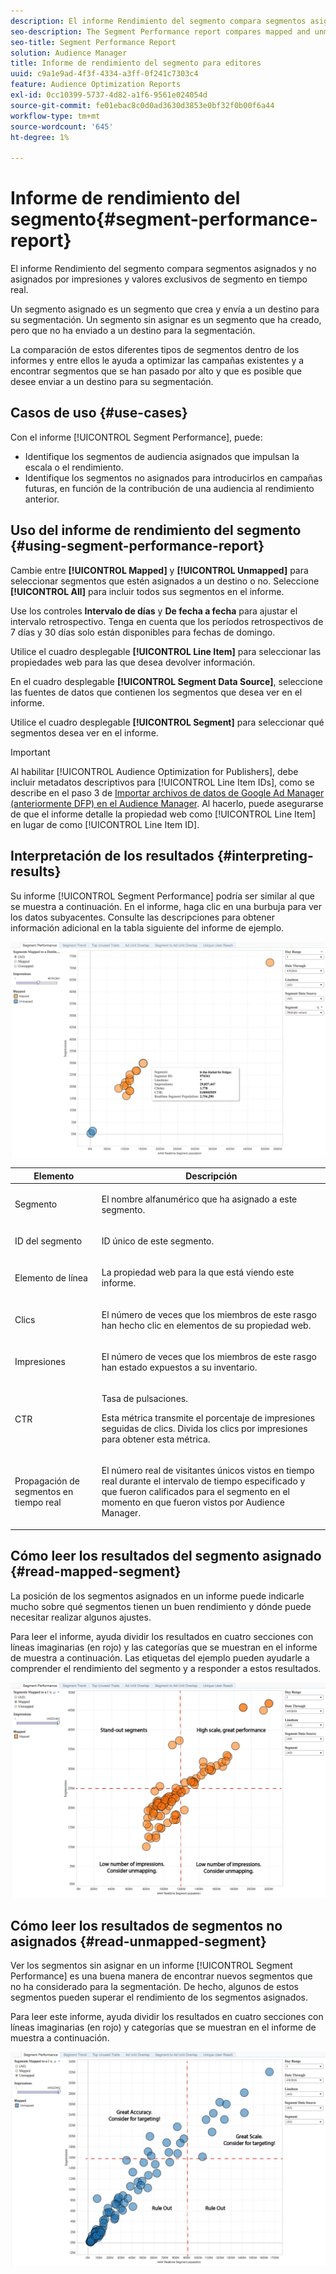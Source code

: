 ```yaml
---
description: El informe Rendimiento del segmento compara segmentos asignados y no asignados por impresiones y valores exclusivos de segmento en tiempo real. Un segmento asignado es un segmento que crea y envía a un destino para su segmentación. Un segmento sin asignar es un segmento que ha creado, pero que no ha enviado a un destino para la segmentación. La comparación de estos diferentes tipos de segmentos dentro de los informes y entre ellos le ayuda a optimizar las campañas existentes y a encontrar segmentos que se han pasado por alto y que es posible que desee enviar a un destino para su segmentación.
seo-description: The Segment Performance report compares mapped and unmapped segments by impressions and Real-Time Segment Uniques. A mapped segment is a segment you create and send to a destination for targeting. An unmapped segment is a segment that you've created but have not sent to a destination for targeting. Comparing these different segment types within and between reports helps you optimize existing campaigns and find overlooked segments that you may want to send to a destination for targeting.
seo-title: Segment Performance Report
solution: Audience Manager
title: Informe de rendimiento del segmento para editores
uuid: c9a1e9ad-4f3f-4334-a3ff-0f241c7303c4
feature: Audience Optimization Reports
exl-id: 0cc10399-5737-4d82-a1f6-9561e024054d
source-git-commit: fe01ebac8c0d0ad3630d3853e0bf32f0b00f6a44
workflow-type: tm+mt
source-wordcount: '645'
ht-degree: 1%

---
```


# Informe de rendimiento del segmento{#segment-performance-report}

El informe Rendimiento del segmento compara segmentos asignados y no asignados por impresiones y valores exclusivos de segmento en tiempo real.

Un segmento asignado es un segmento que crea y envía a un destino para su segmentación. Un segmento sin asignar es un segmento que ha creado, pero que no ha enviado a un destino para la segmentación.

La comparación de estos diferentes tipos de segmentos dentro de los informes y entre ellos le ayuda a optimizar las campañas existentes y a encontrar segmentos que se han pasado por alto y que es posible que desee enviar a un destino para su segmentación.

## Casos de uso {#use-cases}

Con el informe [!UICONTROL Segment Performance], puede:

* Identifique los segmentos de audiencia asignados que impulsan la escala o el rendimiento.
* Identifique los segmentos no asignados para introducirlos en campañas futuras, en función de la contribución de una audiencia al rendimiento anterior.

## Uso del informe de rendimiento del segmento {#using-segment-performance-report}

Cambie entre **[!UICONTROL Mapped]** y **[!UICONTROL Unmapped]** para seleccionar segmentos que estén asignados a un destino o no. Seleccione **[!UICONTROL All]** para incluir todos sus segmentos en el informe.

Use los controles **Intervalo de días** y **De fecha a fecha** para ajustar el intervalo retrospectivo. Tenga en cuenta que los períodos retrospectivos de 7 días y 30 días solo están disponibles para fechas de domingo.

Utilice el cuadro desplegable **[!UICONTROL Line Item]** para seleccionar las propiedades web para las que desea devolver información.

En el cuadro desplegable **[!UICONTROL Segment Data Source]**, seleccione las fuentes de datos que contienen los segmentos que desea ver en el informe.

Utilice el cuadro desplegable **[!UICONTROL Segment]** para seleccionar qué segmentos desea ver en el informe.

>[!IMPORTANT]
>
>Al habilitar [!UICONTROL Audience Optimization for Publishers], debe incluir metadatos descriptivos para [!UICONTROL Line Item IDs], como se describe en el paso 3 de [Importar archivos de datos de Google Ad Manager (anteriormente DFP) en el Audience Manager](../../../reporting/audience-optimization-reports/aor-publishers/import-dfp.md). Al hacerlo, puede asegurarse de que el informe detalle la propiedad web como [!UICONTROL Line Item] en lugar de como [!UICONTROL Line Item ID].

## Interpretación de los resultados {#interpreting-results}

Su informe [!UICONTROL Segment Performance] podría ser similar al que se muestra a continuación. En el informe, haga clic en una burbuja para ver los datos subyacentes. Consulte las descripciones para obtener información adicional en la tabla siguiente del informe de ejemplo.

![](assets/publisher_segment_performance.png)

<table id="table_AFE2540583C34835B04584693ADFD26A"> 
 <thead> 
  <tr> 
   <th colname="col1" class="entry"> Elemento </th> 
   <th colname="col2" class="entry"> Descripción </th> 
  </tr>
 </thead>
 <tbody> 
  <tr> 
   <td colname="col1"> <p>Segmento </p> </td> 
   <td colname="col2"> <p>El nombre alfanumérico que ha asignado a este segmento. </p> </td> 
  </tr> 
  <tr> 
   <td colname="col1"> <p>ID del segmento </p> </td> 
   <td colname="col2"> <p>ID único de este segmento. </p> </td> 
  </tr> 
  <tr> 
   <td colname="col1"> <p>Elemento de línea </p> </td> 
   <td colname="col2"> <p>La propiedad web para la que está viendo este informe. </p> </td> 
  </tr> 
  <tr> 
   <td colname="col1"> <p>Clics </p> </td> 
   <td colname="col2"> <p>El número de veces que los miembros de este rasgo han hecho clic en elementos de su propiedad web. </p> </td> 
  </tr> 
  <tr> 
   <td colname="col1"> <p>Impresiones </p> </td> 
   <td colname="col2"> <p>El número de veces que los miembros de este rasgo han estado expuestos a su inventario. </p> </td> 
  </tr> 
  <tr> 
   <td colname="col1"> <p>CTR </p> </td> 
   <td colname="col2"> <p>Tasa de pulsaciones. </p> <p>Esta métrica transmite el porcentaje de impresiones seguidas de clics. Divida los clics por impresiones para obtener esta métrica. </p> </td> 
  </tr> 
  <tr> 
   <td colname="col1"> <p>Propagación de segmentos en tiempo real </p> </td> 
   <td colname="col2"> <p>El número real de visitantes únicos vistos en tiempo real durante el intervalo de tiempo especificado y que fueron calificados para el segmento en el momento en que fueron vistos por <span class="keyword"> Audience Manager</span>. </p> </td> 
  </tr> 
 </tbody> 
</table>

## Cómo leer los resultados del segmento asignado {#read-mapped-segment}

La posición de los segmentos asignados en un informe puede indicarle mucho sobre qué segmentos tienen un buen rendimiento y dónde puede necesitar realizar algunos ajustes.

Para leer el informe, ayuda dividir los resultados en cuatro secciones con líneas imaginarias (en rojo) y las categorías que se muestran en el informe de muestra a continuación. Las etiquetas del ejemplo pueden ayudarle a comprender el rendimiento del segmento y a responder a estos resultados.

![](assets/publisher_segment_performance_mapped.png)

## Cómo leer los resultados de segmentos no asignados {#read-unmapped-segment}

Ver los segmentos sin asignar en un informe [!UICONTROL Segment Performance] es una buena manera de encontrar nuevos segmentos que no ha considerado para la segmentación. De hecho, algunos de estos segmentos pueden superar el rendimiento de los segmentos asignados.

Para leer este informe, ayuda dividir los resultados en cuatro secciones con líneas imaginarias (en rojo) y categorías que se muestran en el informe de muestra a continuación.

![](assets/publisher_segment_performance_unmapped.png)
